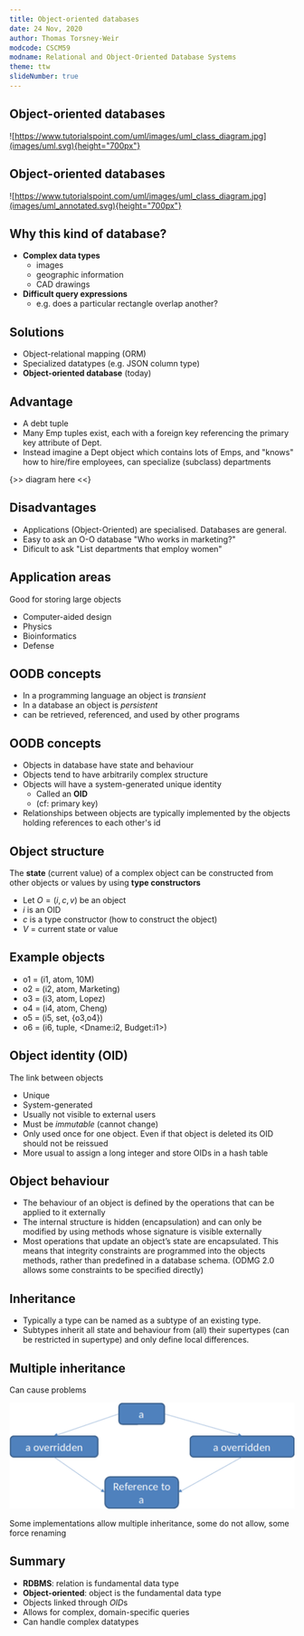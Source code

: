 ```yaml
---
title: Object-oriented databases
date: 24 Nov, 2020
author: Thomas Torsney-Weir
modcode: CSCM59
modname: Relational and Object-Oriented Database Systems
theme: ttw
slideNumber: true
---
```


## Object-oriented databases

![https://www.tutorialspoint.com/uml/images/uml_class_diagram.jpg](images/uml.svg){height="700px"}

## Object-oriented databases

![https://www.tutorialspoint.com/uml/images/uml_class_diagram.jpg](images/uml_annotated.svg){height="700px"}

## Why this kind of database?

* **Complex data types**
    * images
    * geographic information
    * CAD drawings
* **Difficult query expressions**
    * e.g. does a particular rectangle overlap another?

## Solutions

* Object-relational mapping (ORM)
* Specialized datatypes (e.g. JSON column type)
* **Object-oriented database** (today)

## Advantage

* A debt tuple
* Many Emp tuples exist, each with a foreign key referencing the primary key attribute of Dept.
* Instead imagine a Dept object which contains lots of Emps, and "knows" how to hire/fire employees, can specialize (subclass) departments

{>> diagram here <<}

## Disadvantages

* Applications (Object-Oriented) are specialised. Databases are general.
* Easy to ask an O-O database "Who works in marketing?"
* Dificult to ask "List departments that employ women"

## Application areas

Good for storing large objects

* Computer-aided design
* Physics
* Bioinformatics
* Defense

## OODB concepts

* In a programming language an object is *transient*
* In a database an object is *persistent*
* can be retrieved, referenced, and used by other programs

## OODB concepts

* Objects in database have state and behaviour
* Objects tend to have arbitrarily complex structure
* Objects will have a system-generated unique identity 
    * Called an **OID**
    * (cf: primary key)
* Relationships between objects are typically implemented by the objects 
  holding references to each other's id

## Object structure

The **state** (current value) of a complex object can be constructed from other objects or values by using **type constructors**

* Let $O = (i, c, v)$ be an object
* $i$ is an OID
* $c$ is a type constructor (how to construct the object)
* $V$ = current state or value

## Example objects

* o1 = (i1, atom, 10M)
* o2 = (i2, atom, Marketing)
* o3 = (i3, atom, Lopez)
* o4 = (i4, atom, Cheng)
* o5 = (i5, set, {o3,o4})
* o6 = (i6, tuple, <Dname:i2, Budget:i1>)

## Object identity (OID)

The link between objects

* Unique
* System-generated
* Usually not visible to external users
* Must be *immutable* (cannot change)
* Only used once for one object. Even if that object is deleted its OID should not be reissued
* More usual to assign a long integer and store OIDs in a hash table

## Object behaviour

* The behaviour of an object is defined by the operations that can be applied to it externally
* The internal structure is hidden (encapsulation) and can only be modified by using methods whose signature is visible externally
* Most operations that update an object’s state are encapsulated. This means that integrity constraints are programmed into the objects methods, rather than predefined in a database schema. (ODMG 2.0 allows some constraints to be specified directly)

## Inheritance

* Typically a type can be named as a subtype of an existing type.
* Subtypes inherit all state and behaviour from (all) their supertypes (can be restricted in supertype) and only define local differences.

## Multiple inheritance

Can cause problems

![&nbsp;](images/multiple_inheritance.svg)

Some implementations allow multiple inheritance, some do not allow, some force renaming

## Summary

* **RDBMS**: relation is fundamental data type
* **Object-oriented**: object is the fundamental data type
* Objects linked through *OID*s
* Allows for complex, domain-specific queries
* Can handle complex datatypes

